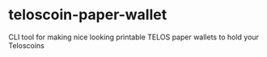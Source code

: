 # teloscoin-paper-wallet
CLI tool for making nice looking printable TELOS paper wallets to hold your Teloscoins
